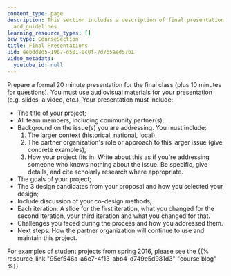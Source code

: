 ```yaml
---
content_type: page
description: This section includes a description of final presentation requirements
  and guidelines.
learning_resource_types: []
ocw_type: CourseSection
title: Final Presentations
uid: eebdd8d5-19b7-d501-0c0f-7d7b5aed57b1
video_metadata:
  youtube_id: null
---
```


Prepare a formal 20 minute presentation for the final class (plus 10 minutes for questions). You must use audiovisual materials for your presentation (e.g. slides, a video, etc.). Your presentation must include:

*   The title of your project;
*   All team members, including community partner(s);
*   Background on the issue(s) you are addressing. You must include:
    1.  The larger context (historical, national, local),
    2.  The partner organization's role or approach to this larger issue (give concrete examples),
    3.  How your project fits in. Write about this as if you're addressing someone who knows nothing about the issue. Be specific, give details, and cite scholarly research where appropriate.
*   The goals of your project;
*   The 3 design candidates from your proposal and how you selected your design;
*   Include discussion of your co-design methods;
*   Each iteration: A slide for the first iteration, what you changed for the second iteration, your third iteration and what you changed for that.
*   Challenges you faced during the process and how you addressed them.
*   Next steps: How the partner organization will continue to use and maintain this project.

For examples of student projects from spring 2016, please see the {{% resource_link "95ef546a-a6e7-4f13-abb4-d749e5d981d3" "course blog" %}}.